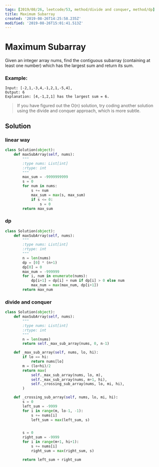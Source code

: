 ```yaml
---
tags: [2019/08/26, leetcode/53, method/divide and conquer, method/dp]
title: Maximum Subarray
created: '2019-08-26T14:25:58.235Z'
modified: '2019-08-26T15:01:41.513Z'
---
```


# Maximum Subarray


Given an integer array nums, find the contiguous subarray (containing at least one number) which has the largest sum and return its sum.

### Example:

```
Input: [-2,1,-3,4,-1,2,1,-5,4],
Output: 6
Explanation: [4,-1,2,1] has the largest sum = 6.
```

> If you have figured out the O(n) solution, try coding another solution using the divide and conquer approach, which is more subtle.

## Solution

### linear way

```python
class Solution(object):
    def maxSubArray(self, nums):
        """
        :type nums: List[int]
        :rtype: int
        """
        max_sum = -9999999999
        s = 0
        for num in nums:
            s += num
            max_sum = max(s, max_sum)
            if s <= 0:
                s = 0
        return max_sum
```

### dp

```python
class Solution(object):
    def maxSubArray(self, nums):
        """
        :type nums: List[int]
        :rtype: int
        """
        n = len(nums)
        dp = [0] * (n+1)
        dp[0] = 0
        max_num = -999999
        for i, num in enumerate(nums):
            dp[i+1] = dp[i] + num if dp[i] > 0 else num
            max_num = max(max_num, dp[i+1])
        return max_num
```

### divide and conquer

```python
class Solution(object):
    def maxSubArray(self, nums):
        """
        :type nums: List[int]
        :rtype: int
        """
        n = len(nums)
        return self._max_sub_array(nums, 0, n-1)

    def _max_sub_array(self, nums, lo, hi):
        if lo == hi:
            return nums[lo]
        m = (lo+hi)/2
        return max(
            self._max_sub_array(nums, lo, m),
            self._max_sub_array(nums, m+1, hi),
            self._crossing_sub_array(nums, lo, mi, hi),
        )

    def _crossing_sub_array(self, nums, lo, mi, hi):
        s = 0
        left_sum = -9999
        for i in range(m, lo-1, -1):
            s += nums[i]
            left_sum = max(left_sum, s)


        s = 0
        right_sum = -9999
        for i in range(m+1, hi+1):
            s += nums[i]
            right_sum = max(right_sum, s)

        return left_sum + right_sum
```
